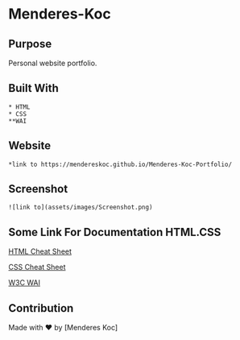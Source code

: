 # Menderes-Koc

## Purpose

Personal website portfolio.

## Built With

    * HTML
    * CSS
    **WAI 

## Website
    
    *link to https://mendereskoc.github.io/Menderes-Koc-Portfolio/

## Screenshot

    ![link to](assets/images/Screenshot.png)


## Some Link For Documentation HTML.CSS

[HTML Cheat Sheet](https://websitesetup.org/wp-content/uploads/2019/10/WSU-HTML-Cheat-Sheet.pdf)

[CSS Cheat Sheet](https://websitesetup.org/wp-content/uploads/2016/10/wsu-css-cheat-sheet.pdf)

[W3C WAI](https://www.w3.org/WAI/standards-guidelines/wcag/)


## Contribution
Made with ❤️ by [Menderes Koc]
